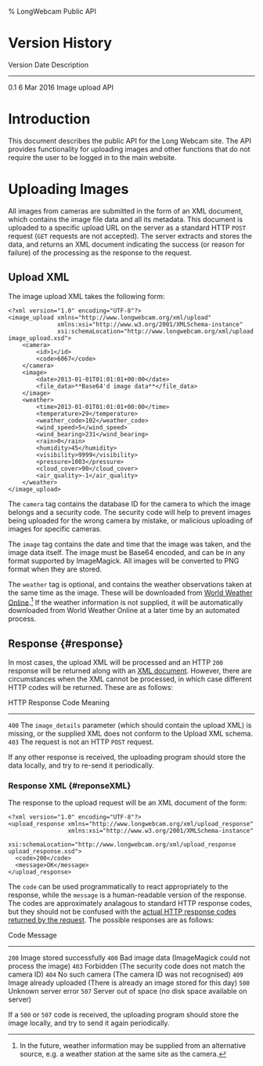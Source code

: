 % LongWebcam Public API

# Version History

Version      Date          Description
-------      ------        --------------------------------------------------------
0.1          6 Mar 2016    Image upload API

# Introduction
This document describes the public API for the Long Webcam site. The API provides functionality for uploading images and other functions that do not require the user to be logged in to the main website.

# Uploading Images
All images from cameras are submitted in the form of an XML document, which contains the image file data and all its metadata. This document is uploaded to a specific upload URL on the server as a standard HTTP `POST` request (`GET` requests are not accepted). The server extracts and stores the data, and returns an XML document indicating the success (or reason for failure) of the processing as the response to the request.

## Upload XML
The image upload XML takes the following form:

```{.xml}
<?xml version="1.0" encoding="UTF-8"?>
<image_upload xmlns="http://www.longwebcam.org/xml/upload"  
              xmlns:xsi="http://www.w3.org/2001/XMLSchema-instance"
              xsi:schemaLocation="http://www.longwebcam.org/xml/upload image_upload.xsd">
    <camera>
        <id>1</id>
        <code>6067</code>
    </camera>
    <image>
        <date>2013-01-01T01:01:01+00:00</date>
        <file_data>**Base64'd image data**</file_data>
    </image>
    <weather>
        <time>2013-01-01T01:01:01+00:00</time>
        <temperature>29</temperature>
        <weather_code>102</weather_code>
        <wind_speed>5</wind_speed>
        <wind_bearing>231</wind_bearing>
        <rain>0</rain>
        <humidity>45</humidity>
        <visibility>9999</visibility>
        <pressure>1003</pressure>
        <cloud_cover>90</cloud_cover>
        <air_quality>-1</air_quality>
    </weather>
</image_upload>
```

The `camera` tag contains the database ID for the camera to which the image belongs and a security code. The security code will help to prevent images being uploaded for the wrong camera by mistake, or malicious uploading of images for specific cameras.

The `image` tag contains the date and time that the image was taken, and the image data itself. The image must be Base64 encoded, and can be in any format supported by ImageMagick. All images will be converted to PNG format when they are stored.

The `weather` tag is optional, and contains the weather observations taken at the same time as the image. These will be downloaded from [World Weather Online](http://www.worldweatheronline.com).[^1] If the weather information is not supplied, it will be automatically downloaded from World Weather Online at a later time by an automated process.

[^1]: In the future, weather information may be supplied from an alternative source, e.g. a weather station at the same site as the camera.

## Response {#response}
In most cases, the upload XML will be processed and an HTTP `200` response will be returned along with an [XML document](#responseXML). However, there are circumstances when the XML cannot be processed, in which case different HTTP codes will be returned. These are as follows:

HTTP Response Code         Meaning
------------------         -----------------------
`400`                      The `image_details` parameter (which should contain the upload XML) is missing, or the supplied XML does not conform to the Upload XML schema.
`403`                      The request is not an HTTP `POST` request.

If any other response is received, the uploading program should store the data locally, and try to re-send it periodically.

### Response XML {#reponseXML}
The response to the upload request will be an XML document of the form:

```{.xml}
<?xml version="1.0" encoding="UTF-8"?>
<upload_response xmlns="http://www.longwebcam.org/xml/upload_response"
                 xmlns:xsi="http://www.w3.org/2001/XMLSchema-instance"
                 xsi:schemaLocation="http://www.longwebcam.org/xml/upload_response upload_response.xsd">
  <code>200</code>
  <message>OK</message>
</upload_response>
```

The `code` can be used programmatically to react appropriately to the response, while the `message` is a human-readable version of the response. The codes are approximately analagous to standard HTTP response codes, but they should not be confused with the [actual HTTP response codes returned by the request](#response). The possible responses are as follows:

Code         Message
------       ---------------
`200`        Image stored successfully
`400`        Bad image data (ImageMagick could not process the image)
`403`        Forbidden (The security code does not match the camera ID)
`404`        No such camera (The camera ID was not recognised)
`409`        Image already uploaded (There is already an image stored for this day)
`500`        Unknown server error
`507`        Server out of space (no disk space available on server)

If a `500` or `507` code is received, the uploading program should store the image locally, and try to send it again periodically.

